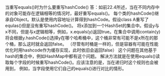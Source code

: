 当重写equals()时为什么要重写hashCode()
答：如前22.4所述，当在不同内存中的对象可能存在逻辑相等的情况时，最好重写equals()。
每个类的hashCode()继承自Object。默认是使用内容地址计算得到hashCode。假设class A重写了equlas()但是没有重写hashCode()。
将x添加到一个HashSet<A>的集合中。假设y与x不同，但是与x逻辑相等，例如，x.equals(y)返回true。在集合中调用contain(y)将会根据y.hashCode()选择y在哪个哈希桶中，这个桶非常有可能不是x所在的那个桶，那么这时就会返回false。
（尽管有时桶是一样的，但是容器有可能在性能优化时用hashcode作为缓存实现，此时依旧会返回false）
这个问题在其他基于hash的集合中，例如HashMap中都有这个问题。
解决方法就是在使用equals()读取每个字段的时候重写hashCode()。应该注意的是，当在递归时这个规则也会被用到，
例如，当字段使用它们自己的equals()进行对比的情形。